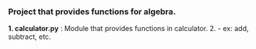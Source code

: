 ### Project that provides functions for algebra.
**1. calculator.py** : Module that provides functions in calculator.
2. - ex: add, subtract, etc.
